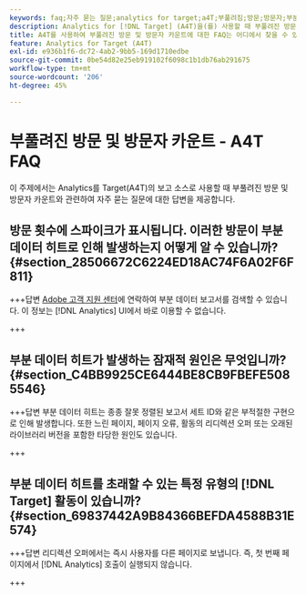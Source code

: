 ```yaml
---
keywords: faq;자주 묻는 질문;analytics for target;a4T;부풀려짐;방문;방문자;부분 히트;고립됨;고아;partial-hit
description: Analytics for [!DNL Target] (A4T)을(를) 사용할 때 부풀려진 방문 및 방문자 카운트에 대한 질문에 대한 답변을 찾아보십시오. "부분 데이터"를 최소화하는 방법에 대해 알아봅니다.
title: A4T를 사용하여 부풀려진 방문 및 방문자 카운트에 대한 FAQ는 어디에서 찾을 수 있습니까?
feature: Analytics for Target (A4T)
exl-id: e936b1f6-dc72-4ab2-9bb5-169d1710edbe
source-git-commit: 0be54d82e25eb919102f6098c1b1db76ab291675
workflow-type: tm+mt
source-wordcount: '206'
ht-degree: 45%

---
```


# 부풀려진 방문 및 방문자 카운트 - A4T FAQ

이 주제에서는 Analytics를 Target(A4T)의 보고 소스로 사용할 때 부풀려진 방문 및 방문자 카운트와 관련하여 자주 묻는 질문에 대한 답변을 제공합니다.

## 방문 횟수에 스파이크가 표시됩니다. 이러한 방문이 부분 데이터 히트로 인해 발생하는지 어떻게 알 수 있습니까? {#section_28506672C6224ED18AC74F6A02F6F811}

+++답변
[Adobe 고객 지원 센터](/help/main/cmp-resources-and-contact-information.md#reference_ACA3391A00EF467B87930A450050077C)에 연락하여 부분 데이터 보고서를 검색할 수 있습니다. 이 정보는 [!DNL Analytics] UI에서 바로 이용할 수 없습니다.

+++

## 부분 데이터 히트가 발생하는 잠재적 원인은 무엇입니까? {#section_C4BB9925CE6444BE8CB9FBEFE5085546}

+++답변
부분 데이터 히트는 종종 잘못 정렬된 보고서 세트 ID와 같은 부적절한 구현으로 인해 발생합니다. 또한 느린 페이지, 페이지 오류, 활동의 리디렉션 오퍼 또는 오래된 라이브러리 버전을 포함한 타당한 원인도 있습니다.

+++

## 부분 데이터 히트를 초래할 수 있는 특정 유형의 [!DNL Target] 활동이 있습니까? {#section_69837442A9B84366BEFDA4588B31E574}

+++답변
리디렉션 오퍼에서는 즉시 사용자를 다른 페이지로 보냅니다. 즉, 첫 번째 페이지에서 [!DNL Analytics] 호출이 실행되지 않습니다.

+++